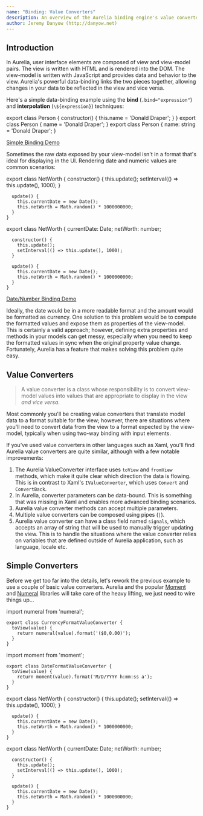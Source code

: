 ```yaml
---
name: "Binding: Value Converters"
description: An overview of the Aurelia binding engine's value converter functionality. Value converters are used to transform data during the data-binding process, both to and from the view.
author: Jeremy Danyow (http://danyow.net)
---
```

## Introduction

In Aurelia, user interface elements are composed of view and view-model pairs. The view is written with HTML and is rendered into the DOM. The view-model is written with JavaScript and provides data and behavior to the view. Aurelia's powerful data-binding links the two pieces together, allowing changes in your data to be reflected in the view and vice versa.

Here's a simple data-binding example using the **bind** (`.bind="expression"`) and **interpolation** (`\${expression}`) techniques:

<code-listing heading="simple-binding${context.language.fileExtension}">
  <source-code lang="ES 2015">
    export class Person {
      constructor() {
        this.name = 'Donald Draper';
      }
    }
  </source-code>
  <source-code lang="ES 2016">
    export class Person {
      name = 'Donald Draper';
    }
  </source-code>
  <source-code lang="TypeScript">
    export class Person {
      name: string = 'Donald Draper';
    }
  </source-code>
</code-listing>

<code-listing heading="simple-binding.html">
  <source-code lang="HTML">
    <template>
      <label for="name">Enter Name:</label>
      <input id="name" type="text" value.bind="name">
      <p>Name is ${name}</p>
    </template>
  </source-code>
</code-listing>

[Simple Binding Demo](https://codesandbox.io/embed/n32x62kwrm?autoresize=1&fontsize=18&hidenavigation=1&module=%2Fsrc%2Fapp.html&view=preview)

Sometimes the raw data exposed by your view-model isn't in a format that's ideal for displaying in the UI. Rendering date and numeric values are common scenarios:

<code-listing heading="date-and-number${context.language.fileExtension}">
  <source-code lang="ES 2015/2016">
    export class NetWorth {
      constructor() {
        this.update();
        setInterval(() => this.update(), 1000);
      }

      update() {
        this.currentDate = new Date();
        this.netWorth = Math.random() * 1000000000;
      }
    }
  </source-code>
  <source-code lang="TypeScript">
    export class NetWorth {
      currentDate: Date;
      netWorth: number;

      constructor() {
        this.update();
        setInterval(() => this.update(), 1000);
      }

      update() {
        this.currentDate = new Date();
        this.netWorth = Math.random() * 1000000000;
      }
    }
  </source-code>
</code-listing>

<code-listing heading="date-and-number.html">
  <source-code lang="HTML">
    <template>
      ${currentDate} <br>
      ${netWorth}
    </template>
  </source-code>
</code-listing>

[Date/Number Binding Demo](https://codesandbox.io/embed/3v34r5mqr1?autoresize=1&fontsize=18&hidenavigation=1&module=%2Fsrc%2Fapp.html&view=preview)

Ideally, the date would be in a more readable format and the amount would be formatted as currency. One solution to this problem would be to compute the formatted values and expose them as properties of the view-model. This is certainly a valid approach; however, defining extra properties and methods in your models can get messy, especially when you need to keep the formatted values in sync when the original property value change. Fortunately, Aurelia has a feature that makes solving this problem quite easy.

## Value Converters

> A value converter is a class whose responsibility is to convert view-model values into values that are appropriate to display in the view *and vice versa*.

Most commonly you'll be creating value converters that translate model data to a format suitable for the view; however, there are situations where you'll need to convert data from the view to a format expected by the view-model, typically when using two-way binding with input elements.

If you've used value converters in other languages such as Xaml, you'll find Aurelia value converters are quite similar, although with a few notable improvements:

1. The Aurelia ValueConverter interface uses `toView` and `fromView` methods, which make it quite clear which direction the data is flowing.  This is in contrast to Xaml's `IValueConverter`, which uses `Convert` and `ConvertBack`.
2. In Aurelia, converter parameters can be data-bound.  This is something that was missing in Xaml and enables more advanced binding scenarios.
3. Aurelia value converter methods can accept multiple parameters.
4. Multiple value converters can be composed using pipes (`|`).
5. Aurelia value converter can have a class field named `signals`, which accepts an array of string that will be used to manually trigger updating the view. This is to handle the situations where the value converter relies on variables that are defined outside of Aurelia application, such as language, locale etc.

## Simple Converters

Before we get too far into the details, let's rework the previous example to use a couple of basic value converters.  Aurelia and the popular [Moment](http://momentjs.com/) and [Numeral](http://numeraljs.com/) libraries will take care of the heavy lifting, we just need to wire things up...

<code-listing heading="currency-format${context.language.fileExtension}">
  <source-code lang="ES 2015/ES 2016/TypeScript">
    import numeral from 'numeral';

    export class CurrencyFormatValueConverter {
      toView(value) {
        return numeral(value).format('($0,0.00)');
      }
    }
  </source-code>
</code-listing>

<code-listing heading="date-format${context.language.fileExtension}">
  <source-code lang="ES 2015/ES 2016/TypeScript">
    import moment from 'moment';

    export class DateFormatValueConverter {
      toView(value) {
        return moment(value).format('M/D/YYYY h:mm:ss a');
      }
    }
  </source-code>
</code-listing>

<code-listing heading="simple-converter${context.language.fileExtension}">
  <source-code lang="ES 2015/2016">
    export class NetWorth {
      constructor() {
        this.update();
        setInterval(() => this.update(), 1000);
      }

      update() {
        this.currentDate = new Date();
        this.netWorth = Math.random() * 1000000000;
      }
    }
  </source-code>
  <source-code lang="TypeScript">
    export class NetWorth {
      currentDate: Date;
      netWorth: number;

      constructor() {
        this.update();
        setInterval(() => this.update(), 1000);
      }

      update() {
        this.currentDate = new Date();
        this.netWorth = Math.random() * 1000000000;
      }
    }
  </source-code>
</code-listing>

<code-listing heading="simple-converter.html">
  <source-code lang="HTML">
    <template>
      <require from="./date-format"></require>
      <require from="./currency-format"></require>

      ${currentDate | dateFormat} <br>
      ${netWorth | currencyFormat}
    </template>
  </source-code>
</code-listing>

[Simple Converter Demo](https://codesandbox.io/embed/4rwyko834x?autoresize=1&fontsize=18&hidenavigation=1&module=%2Fsrc%2Fapp.html&view=preview)

OK, the result looks much better, but how did this all work?

Well, first we created a couple of value converters:  `DateFormatValueConverter` and `CurrencyFormatValueConverter`.  Each has a `toView` method that the Aurelia framework will apply to model values before displaying them in the view. Our converters use the MomentJS and NumeralJS libraries to format the data.

Next, we updated the view to `require` the converters so they can be used in the view.  When requiring a resource such as a value converter, you supply the path to the resource in the require element's `from` attribute.

<code-listing heading="Requiring Resources">
  <source-code lang="HTML">
    <require from="./date-format"></require>
    <require from="./currency-format"></require>
  </source-code>
</code-listing>

When Aurelia processes the resource, it examines the class's metadata to determine the resource type (custom element, custom attribute, value converter, etc). Metadata isn't required, and in fact our value converters didn't expose any. Instead, we relied on one of Aurelia's simple conventions:  export names ending with *ValueConverter* are assumed to be value converters.  **The convention registers the converter using the export name, camel-cased, with the *ValueConverter* portion stripped from the end.**

* `DateFormatValueConverter` registers as `dateFormat`
* `CurrencyFormatValueConverter` registers as `currencyFormat`

Finally, we applied the converter in the binding using the pipe `|` syntax:

<code-listing heading="Converter Syntax">
  <source-code lang="HTML">
    ${currentDate | dateFormat} <br>
    ${netWorth | currencyFormat}
  </source-code>
</code-listing>

> Info: Conventional Names
> The name that a resource is referenced by in a view derives from its export name. For Value Converters and Binding Behaviors, the export name is converted to camel case (think of it as a variable name). For Custom Elements and Custom Attributes the export name is lower-cased and hyphenated (to comply with HTML element and attribute specifications).

## Converter Parameters

The converters in the previous example worked great, but what if we needed to display dates and numbers in multiple formats?  It would be quite repetitive to define a converter for each format we needed to display.  A better approach would be to modify the converters to accept a `format` parameter.  Then we'd be able to specify the format in the binding and get maximum reuse out of our format converters.

<code-listing heading="number-format${context.language.fileExtension}">
  <source-code lang="ES 2015/ES 2016/TypeScript">
    import numeral from 'numeral';

    export class NumberFormatValueConverter {
      toView(value, format) {
        return numeral(value).format(format);
      }
    }
  </source-code>
</code-listing>

<code-listing heading="date-format${context.language.fileExtension}">
  <source-code lang="ES 2015/ES 2016/TypeScript">
    import moment from 'moment';

    export class DateFormatValueConverter {
      toView(value, format) {
        return moment(value).format(format);
      }
    }
  </source-code>
</code-listing>

<code-listing heading="converter-parameters${context.language.fileExtension}">
  <source-code lang="ES 2015/2016">
    export class NetWorth {
      constructor() {
        this.update();
        setInterval(() => this.update(), 1000);
      }

      update() {
        this.currentDate = new Date();
        this.netWorth = Math.random() * 1000000000;
      }
    }
  </source-code>
  <source-code lang="TypeScript">
    export class NetWorth {
      currentDate: Date;
      netWorth: number;

      constructor() {
        this.update();
        setInterval(() => this.update(), 1000);
      }

      update() {
        this.currentDate = new Date();
        this.netWorth = Math.random() * 1000000000;
      }
    }
  </source-code>
</code-listing>

<code-listing heading="converter-parameters.html">
  <source-code lang="HTML">
    <template>
      <require from="./date-format"></require>
      <require from="./number-format"></require>

      ${currentDate | dateFormat:'M/D/YYYY h:mm:ss a'} <br>
      ${currentDate | dateFormat:'MMMM Mo YYYY'} <br>
      ${currentDate | dateFormat:'h:mm:ss a'} <br>
      ${netWorth | numberFormat:'$0,0.00'} <br>
      ${netWorth | numberFormat:'$0.0a'} <br>
      ${netWorth | numberFormat:'0.00000)'}
    </template>
  </source-code>
</code-listing>

[Converter Parameters Demo](https://codesandbox.io/embed/jl1o8yv3lv?autoresize=1&fontsize=17&hidenavigation=1&module=%2Fsrc%2Fapp.html&view=preview)

With the `format` parameter added to the `toView` methods, we are able to specify the format in the binding using the `[expression] | [converterName]:[parameterExpression]` syntax:

<code-listing heading="Converter Parameter Syntax">
  <source-code lang="HTML">
    ${currentDate | dateFormat:'MMMM Mo YYYY'} <br>
    ${netWorth | numberFormat:'$0.0a'} <br>
  </source-code>
</code-listing>

## Binding Converter Parameters

Converter parameters needn't be literal values.  You can bind parameter values to achieve dynamic results:

<code-listing heading="number-format${context.language.fileExtension}">
  <source-code lang="ES 2015/ES 2016/TypeScript">
    import numeral from 'numeral';

    export class NumberFormatValueConverter {
      toView(value, format) {
        return numeral(value).format(format);
      }
    }
  </source-code>
</code-listing>

<code-listing heading="binding-converter-parameters${context.language.fileExtension}">
  <source-code lang="ES 2015/2016">
    export class NetWorth {
      constructor() {
        this.update();
        setInterval(() => this.update(), 1000);
      }

      update() {
        this.netWorth = Math.random() * 1000000000;
      }
    }
  </source-code>
  <source-code lang="TypeScript">
    export class NetWorth {
      netWorth: number;

      constructor() {
        this.update();
        setInterval(() => this.update(), 1000);
      }

      update() {
        this.netWorth = Math.random() * 1000000000;
      }
    }
  </source-code>
</code-listing>

<code-listing heading="binding-converter-parameters.html">
  <source-code lang="HTML">
    <template>
      <require from="./number-format"></require>

      <label for="formatSelect">Select Format:</label>
      <select id="formatSelect" ref="formatSelect">
        <option value="$0,0.00">$0,0.00</option>
        <option value="$0.0a">$0.0a</option>
        <option value="0.00000">0.00000</option>
      </select>

      ${netWorth | numberFormat:formatSelect.value}
    </template>
  </source-code>
</code-listing>

[Binding Converter Parameters Demo](https://codesandbox.io/embed/5252rl1mn?autoresize=1&fontsize=18&hidenavigation=1&module=%2Fsrc%2Fapp.html&view=preview)

## Multiple Parameters / Composing Converters

Value converters can accept multiple parameters and multiple converters can be composed in the same binding expression, providing a lot of flexibility and opportunity for reuse.

In the following example, we have a view-model exposing an array of Aurelia repos. The view uses a repeat binding to list the repos in a table. A `SortValueConverter` is used to sort the array based on two arguments: `propertyName` and `direction`.  A second converter, `TakeValueConverter` accepting a `count` argument is applied to limit the number of repositories listed:

<code-listing heading="Multiple Parameters and Converters">
  <source-code lang="HTML">
    <template>
      <tr repeat.for="repo of repos | sort:column.value:direction.value | take:10">
        ...
      </tr>
    </template>
  </source-code>
</code-listing>

Here's the full example:

<code-listing heading="sort${context.language.fileExtension}">
  <source-code lang="ES 2015/ES 2016/TypeScript">
    export class SortValueConverter {
      toView(array, propertyName, direction) {
        let factor = direction === 'ascending' ? 1 : -1;
        return array.sort((a, b) => {
          return (a[propertyName] - b[propertyName]) * factor;
        });
      }
    }
  </source-code>
</code-listing>

<code-listing heading="take${context.language.fileExtension}">
  <source-code lang="ES 2015/ES 2016/TypeScript">
    export class TakeValueConverter {
      toView(array, count) {
        return array.slice(0, count);
      }
    }
  </source-code>
</code-listing>

<code-listing heading="multiple-parameters-and-converters${context.language.fileExtension}">
  <source-code lang="ES 2015">
    import {HttpClient} from 'aurelia-http-client';

    export class AureliaRepositories {
      constructor() {
        this.repos = [];
      }

      activate() {
        return new HttpClient()
          .get('https://api.github.com/orgs/aurelia/repos')
          .then(response => this.repos = response.content);
      }
    }
  </source-code>
  <source-code lang="ES 2016/TypeScript">
    import {HttpClient} from 'aurelia-http-client';

    export class AureliaRepositories {
      repos = [];

      activate() {
        return new HttpClient()
          .get('https://api.github.com/orgs/aurelia/repos')
          .then(response => this.repos = response.content);
      }
    }
  </source-code>
</code-listing>

<code-listing heading="multiple-parameters-and-converters.html">
  <source-code lang="HTML">
    <template>
      <require from="./sort"></require>
      <require from="./take"></require>

      <label for="column">Sort By:</label>
      <select id="column" ref="column">
        <option value="stargazers_count">Stars</option>
        <option value="forks_count">Forks</option>
        <option value="open_issues">Issues</option>
      </select>

      <select ref="direction">
        <option value="descending">Descending</option>
        <option value="ascending">Ascending</option>
      </select>

      <table class="table table-striped">
        <thead>
          <tr>
            <th>Name</th>
            <th>Stars</th>
            <th>Forks</th>
            <th>Issues</th>
          </tr>
        </thead>
        <tbody>
          <tr repeat.for="repo of repos | sort:column.value:direction.value | take:10">
            <td>${repo.name}</td>
            <td>${repo.stargazers_count}</td>
            <td>${repo.forks_count}</td>
            <td>${repo.open_issues}</td>
          </tr>
        </tbody>
      </table>
    </template>
  </source-code>
</code-listing>

[Multiple Parameters and Converters Demo](https://codesandbox.io/embed/x239849m4o?autoresize=1&fontsize=18&hidenavigation=1&module=%2Fsrc%2Fapp.html&view=preview)

## Object Parameters

Aurelia supports object converter parameters. An alternate implementation of the `SortValueConverter` using a single `config` parameter would look like this:

<code-listing heading="sort${context.language.fileExtension}">
  <source-code lang="ES 2015/ES 2016/TypeScript">
    export class SortValueConverter {
      toView(array, config) {
        let factor = (config.direction || 'ascending') === 'ascending' ? 1 : -1;
        return array.sort((a, b) => {
          return (a[config.propertyName] - b[config.propertyName]) * factor;
        });
      }
    }
  </source-code>
</code-listing>

<code-listing heading="object-parameters${context.language.fileExtension}">
  <source-code lang="ES 2015">
    import {HttpClient} from 'aurelia-http-client';

    export class AureliaRepositories {
      constructor() {
        this.repos = [];
      }

      activate() {
        return new HttpClient()
          .get('https://api.github.com/orgs/aurelia/repos')
          .then(response => this.repos = response.content);
      }
    }
  </source-code>
  <source-code lang="ES 2016/TypeScript">
    import {HttpClient} from 'aurelia-http-client';

    export class AureliaRepositories {
      repos = [];

      activate() {
        return new HttpClient()
          .get('https://api.github.com/orgs/aurelia/repos')
          .then(response => this.repos = response.content);
      }
    }
  </source-code>
</code-listing>

<code-listing heading="object-parameters.html">
  <source-code lang="HTML">
    <template>
      <require from="./sort"></require>

      <div class="row">
        <div class="col-sm-3"
             repeat.for="repo of repos | sort: { propertyName: 'open_issues', direction: 'descending' }">
          <a href="${repo.html_url}/issues" target="_blank">
            ${repo.name} (${repo.open_issues})
          </a>
        </div>
      </div>
    </template>
  </source-code>
</code-listing>

[Object Parameters Demo](https://codesandbox.io/embed/24kn81j77r?autoresize=1&fontsize=18&hidenavigation=1&module=%2Fsrc%2Fapp.html&view=preview)

There are a couple of advantages to this approach: you don't need to remember the order of the converter parameter arguments, and anyone reading the markup can easily tell what each converter parameter represents.

## Bi-directional Value Converters

So far we've been using converters with to-view bindings. The data flows in a single direction, from the model to the view.  When using a converter in an input element's `value` binding, we need a way to convert the user's data entry to the format expected by the view-model. This is where the value converter's `fromView` method comes into play, taking the element's value and converting it to the format expected by the view-model.

In the example below, we have a view-model that exposes colors in an object format, with properties for the red, green and blue components. In the view, we want to bind this color object to an HTML5 color input. The color input expects hex format text, so we'll use an `RgbToHexValueConverter` to facilitate the binding.

<code-listing heading="rgb-to-hex${context.language.fileExtension}">
  <source-code lang="ES 2015/ES 2016/TypeScript">
    export class RgbToHexValueConverter {
      toView(rgb) {
        return "#" + (
          (1 << 24) + (rgb.r << 16) + (rgb.g << 8) + rgb.b
        ).toString(16).slice(1);
      }

      fromView(hex) {
        let exp = /^#?([a-f\d]{2})([a-f\d]{2})([a-f\d]{2})$/i,
            result = exp.exec(hex);
        return {
          r: parseInt(result[1], 16),
          g: parseInt(result[2], 16),
          b: parseInt(result[3], 16)
        };
      }
    }
  </source-code>
</code-listing>

<code-listing heading="bi-directional-value-converters${context.language.fileExtension}">
  <source-code lang="ES 2015">
    export class Color {
      constructor() {
        this.rgb = { r: 146, g: 39, b: 143 };
      }
    }
  </source-code>
  <source-code lang="ES 2016/TypeScript">
    export class Color {
      rgb = { r: 146, g: 39, b: 143 };
    }
  </source-code>
</code-listing>

<code-listing heading="object-parameters.html">
  <source-code lang="HTML">
    <template>
      <require from="./rgb-to-hex"></require>

      <label for="color">Select Color:</label>
      <input id="color" type="color" value.bind="rgb | rgbToHex">
      <br> r: ${rgb.r}, g:${rgb.g}, b:${rgb.b}
    </template>
  </source-code>
</code-listing>

[Bi-directional Value Converters Demo](https://codesandbox.io/embed/v0r5v49857?autoresize=1&fontsize=18&hidenavigation=1&module=%2Fsrc%2Fapp.html&view=preview)

## Globally Accessible Value Converters

In all of our examples, we've been using the `require` element to import converters we need into our view.  There's an easier way.  If you have some commonly used value converters that you'd like to make globally available, use Aurelia's `globalResources` function to register them.  This will eliminate the need for `require` elements at the top of every view.

## Signalable Value Converters

In some scenarios, a global parameter that is unobservable by Aurelia is used inside a value converter, such as timezone, or a new USB was connected to the device etc. In some other scenarios, we need to update all bindings that use a certain value converter at once, for example: language translation value converters when application language has changed. Aurelia value converters have an API to trigger the bindings, with value converters that have signals property declared on it, to update.

In the example below, we have a view-model that exposes a list of flights with information of each flight. In the view, we want to bind display each of those flights, as a `clock`, with correct date format based on global variable name `currentLocale`. We can trigger all of the flight display to change based on `signals` of the value converter. We do this via export `signalBindings` of the framework.

<code-listing heading="How To Signal Bindings">
  <source-code lang="ES 2015/ES 2016/TypeScript">
    import {signalBindings} from 'aurelia-framework';

    signalBindings('locale-changed');
  </source-code>
</code-listing>

Following is the example code

<code-listing heading="flight-time-value-converter${context.language.fileExtension}">
  <source-code lang="ES 2015/ES 2016/TypeScript">
    export class FlightTimeValueConverter {
      signals = ['locale-changed'];

      toView(date) {
        return date.toLocaleString(window.currentLocale);
      }
    }
  </source-code>
</code-listing>

<code-listing heading="flight-dashboard${context.language.fileExtension}">
  <source-code lang="ES 2015">
    export class FlightDashboard {
      constructor() {
        this.flights = [
          { from: 'Los Angeles', to: 'San Fran', depart: new Date('2017-10-09'), arrive: new Date('2017-10-10') },
          { from: 'Melbourne', to: 'Sydney', depart: new Date('2017-10-11'), arrive: new Date('2017-10-12') },
          { from: 'Hawaii', to: 'Crescent', depart: new Date('2017-10-13'), arrive: new Date('2017-10-14') }
        ];
      }
    }
  </source-code>
</code-listing>

<code-listing heading="clock.html">
  <source-code lang="HTML">
    <template bindable='time'
      style='display: inline-block;
      width: 200px;
      padding: 4px 6px;
      border-radius: 10px;
      border: 2px solid #1e1e1e;
      font-size: 16px;
      text-align: center;'>
      <require from='./flight-time-value-converter'></require>
      ${time | flightTime}
    </template>
  </source-code>
</code-listing>

<code-listing heading="flight-dashboard.html">
  <source-code lang="HTML">
    <template>
      <require from="./clock.html"></require>

      <div>
        <h2>Flights</h2>
        <table repeat.for='flight of flights' style='margin-bottom: 15px'>
          <tr>
            <th>
            From ${flight.from}
            </th>
            <th style='width: 10px'></th>
            <th>
              To ${flight.to}
            </th>
          </tr>
          <tr>
            <td>
              <clock time.bind='flight.depart'></clock>
            </td>
            <td style='width: 10px'></td>
            <td>
              <clock time.bind='flight.arrive'></clock>
            </td>
          </tr>
        </table>
      </div>
    </template>
  </source-code>
</code-listing>

[Flight Dashboard with Signalable Value Converter Demo](https://codesandbox.io/embed/r7pn6wv19q?autoresize=1&fontsize=18&hidenavigation=1&module=%2Fsrc%2Fapp.html&view=preview)
